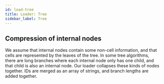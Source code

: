 ```yaml
---
id: load-tree
title: Loader: Tree
sidebar_label: Tree
---
```


## Compression of internal nodes

We assume that internal nodes contain some non-cell information, and that cells are represented by the leaves of the tree. In some tree algorithms, there are long branches where each internal node only has one child, and that child is also an internal node. Our loader collapses these kinds of nodes together. IDs are merged as an array of strings, and branch lengths are added together.
